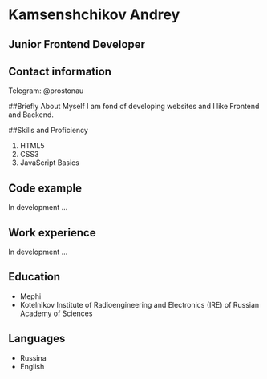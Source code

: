 # Kamsenshchikov Andrey

## Junior Frontend Developer

## Contact information
Telegram: @prostonau

##Briefly About Myself
I am fond of developing websites and I like Frontend and Backend.

##Skills and Proficiency
1. HTML5
2. CSS3
3. JavaScript Basics

## Code example

In development ...

## Work experience

In development ...

## Education

* Mephi
* Kotelnikov Institute of Radioengineering and Electronics (IRE) of Russian Academy of Sciences 

## Languages

* Russina 
* English 


